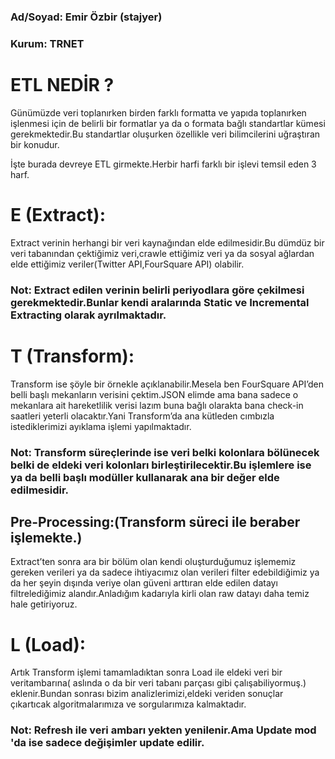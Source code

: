 ### Ad/Soyad: Emir Özbir (stajyer)
### Kurum: TRNET
 
# ETL NEDİR ?
 
Günümüzde veri toplanırken birden farklı formatta ve yapıda toplanırken işlenmesi için de belirli bir formatlar ya da o formata bağlı standartlar kümesi gerekmektedir.Bu standartlar oluşurken özellikle veri bilimcilerini uğraştıran bir konudur.
 
İşte burada devreye ETL girmekte.Herbir harfi farklı bir işlevi temsil eden 3 harf.
 
# E (Extract):
Extract verinin herhangi bir veri kaynağından elde edilmesidir.Bu dümdüz bir veri tabanından çektiğimiz veri,crawle ettiğimiz veri ya da sosyal ağlardan elde ettiğimiz veriler(Twitter API,FourSquare API) olabilir.
 ### Not: Extract edilen verinin belirli periyodlara göre çekilmesi gerekmektedir.Bunlar kendi aralarında Static ve    Incremental Extracting olarak ayrılmaktadır.
 

  
# T (Transform):
Transform ise şöyle bir örnekle açıklanabilir.Mesela ben FourSquare API’den belli başlı mekanların verisini çektim.JSON elimde ama bana sadece o mekanlara ait hareketlilik verisi lazım buna bağlı olarakta bana check-in saatleri yeterli olacaktır.Yani Transform’da ana kütleden cımbızla istediklerimizi ayıklama işlemi yapılmaktadır.
 ### Not: Transform süreçlerinde ise veri belki kolonlara bölünecek belki de eldeki veri kolonları birleştirilecektir.Bu işlemlere ise ya da belli başlı modüller kullanarak ana bir değer elde edilmesidir.

## Pre-Processing:(Transform süreci ile beraber işlemekte.)
 Extract’ten sonra ara bir bölüm olan kendi oluşturduğumuz işlememiz gereken verileri ya da sadece ihtiyacımız olan verileri filter edebildiğimiz ya da her şeyin dışında veriye olan güveni arttıran elde edilen datayı filtrelediğimiz alandır.Anladığım kadarıyla kirli olan raw datayı daha temiz hale getiriyoruz. 
  
# L (Load):
Artık Transform işlemi tamamladıktan sonra Load ile eldeki veri bir veritambarına( aslında o da bir veri tabanı parçası gibi çalışabiliyormuş.) eklenir.Bundan sonrası bizim analizlerimizi,eldeki veriden sonuçlar çıkartıcak algoritmalarımıza ve sorgularımıza kalmaktadır.
 ### Not: Refresh ile veri ambarı yekten yenilenir.Ama Update mod 'da ise sadece değişimler update edilir.

